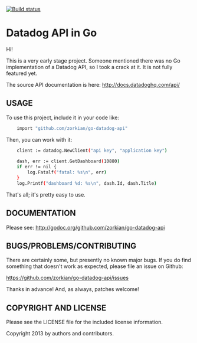 [![Build
status](https://travis-ci.org/ojongerius/go-datadog-api.svg)](https://travis-ci.org/ojongerius/go-datadog-api)

# Datadog API in Go

Hi!

This is a very early stage project. Someone mentioned there was no Go
implementation of a Datadog API, so I took a crack at it. It is not
fully featured yet.

The source API documentation is here: <http://docs.datadoghq.com/api/>

## USAGE

To use this project, include it in your code like:

``` sh
    import "github.com/zorkian/go-datadog-api"
```

Then, you can work with it:

``` sh
    client := datadog.NewClient("api key", "application key")
    
    dash, err := client.GetDashboard(10880)
    if err != nil {
        log.Fatalf("fatal: %s\n", err)
    }
    log.Printf("dashboard %d: %s\n", dash.Id, dash.Title)
```

That's all; it's pretty easy to use.

## DOCUMENTATION

Please see: <http://godoc.org/github.com/zorkian/go-datadog-api>

## BUGS/PROBLEMS/CONTRIBUTING

There are certainly some, but presently no known major bugs. If you do
find something that doesn't work as expected, please file an issue on
Github:

<https://github.com/zorkian/go-datadog-api/issues>

Thanks in advance! And, as always, patches welcome!

## COPYRIGHT AND LICENSE

Please see the LICENSE file for the included license information.

Copyright 2013 by authors and contributors.
